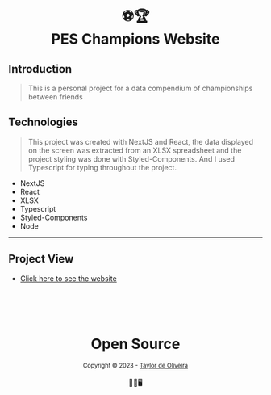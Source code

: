 <h1 align="center">
⚽🏆<br> PES Champions Website
</h1>

## Introduction
> This is a personal project for a data compendium of championships between friends

## Technologies
> This project was created with NextJS and React, the data displayed on the screen was extracted from an XLSX spreadsheet and the project styling was done with Styled-Components. And I used Typescript for typing throughout the project.
- NextJS
- React
- XLSX
- Typescript
- Styled-Components
- Node

---

## Project View
- [Click here to see the website](https://pes-website.vercel.app/)

<div align="center">
  <br/>
  <br/>
  <br/>
    <div>
      <h1>Open Source</h1>
      <sub>Copyright © 2023 - <a href="https://github.com/taylor-2t9">Taylor de Oliveira</sub></a>
    </div>
    <br/>
    👨‍💻🖥️
  </div>
